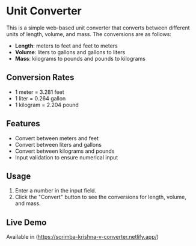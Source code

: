 # Unit Converter

This is a simple web-based unit converter that converts between different units of length, volume, and mass. The conversions are as follows:

- **Length**: meters to feet and feet to meters
- **Volume**: liters to gallons and gallons to liters
- **Mass**: kilograms to pounds and pounds to kilograms

## Conversion Rates

- 1 meter = 3.281 feet
- 1 liter = 0.264 gallon
- 1 kilogram = 2.204 pound

## Features

- Convert between meters and feet
- Convert between liters and gallons
- Convert between kilograms and pounds
- Input validation to ensure numerical input

## Usage

1. Enter a number in the input field.
2. Click the "Convert" button to see the conversions for length, volume, and mass.

## Live Demo

Available in (https://scrimba-krishna-v-converter.netlify.app/)


